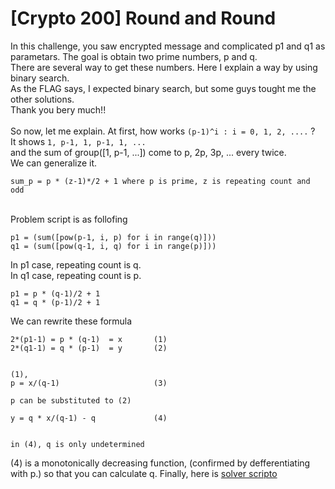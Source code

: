 # [Crypto 200] Round and Round  
In this challenge, you saw encrypted message and complicated p1 and q1 as parametars.
The goal is obtain two prime numbers, p and q.  
There are several way to get these numbers. Here I explain a way by using binary search. 
<br />
As the FLAG says, I expected binary search, but some guys tought me the other solutions.  
Thank you bery much!!
<br />
<br />
So now, let me explain.
At first, how works `(p-1)^i : i = 0, 1, 2, ....` ?  
It shows `1, p-1, 1, p-1, 1, ...`  
and the sum of group([1, p-1, ...]) come to p, 2p, 3p, ... every twice.  
We can generalize it.  

```
sum_p = p * (z-1)*/2 + 1 where p is prime, z is repeating count and odd
```

<br />
Problem script is as follofing  

```
p1 = (sum([pow(p-1, i, p) for i in range(q)]))
q1 = (sum([pow(q-1, i, q) for i in range(p)]))
```

In p1 case, repeating count is q.  
In q1 case, repeating count is p.

```
p1 = p * (q-1)/2 + 1
q1 = q * (p-1)/2 + 1
```

We can rewrite these formula  

```
2*(p1-1) = p * (q-1)  = x       (1)
2*(q1-1) = q * (p-1)  = y       (2)


(1),
p = x/(q-1)                     (3)

p can be substituted to (2)

y = q * x/(q-1) - q             (4)


in (4), q is only undetermined
```

(4) is a monotonically decreasing function, (confirmed by defferentiating with p.) so that you can calculate q.
Finally, here is [solver scripto](https://github.com/ykm11/HarekazeCTF2018/blob/master/Round_nd_Round/solver.py)
